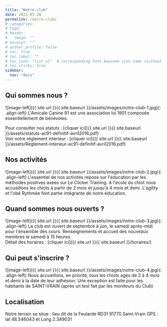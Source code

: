 ```yaml
---
title: "Notre club"
date: 2021-05-20
permalink: /notre-club/
# categories: 
# tags: 
# header:
#   image: ""
# excerpt: ""
# author_profile: false
# toc: true
# toc_label: ""
# toc_icon: "list-ul"  # corresponding Font Awesome icon name (without fa prefix)
# toc_sticky: true
sidebar:
  nav: "docs"
---
```


## Qui sommes nous ?

![image-left]({{ site.url }}{{ site.baseurl }}/assets/images/notre-club-1.jpg){: .align-left} L'Amicale Canine 91 est une association loi 1901 
composée essentiellement de bénévoles.

Pour consulter nos statuts : [cliquer ici]({{ site.url }}{{ site.baseurl }}/assets/statuts-ac91-definitif-avril2016.pdf) <br>
Voir notre réglement interieur : [cliquer ici]({{ site.url }}{{ site.baseurl }}/assets/Reglement-interieur-ac91-definitif-avril2016.pdf)

## Nos activités

![image-left]({{ site.url }}{{ site.baseurl }}/assets/images/notre-club-2.jpg){: .align-left} L'essentiel de nos activités repose sur l'éducation 
par les méthodes positives axées sur Le Clicker Training. A l'école du chiot nous accueillons les chiots à partir de 2 mois et jusqu'à 4 mois et demi. 
L'agility et l'obé Rythmée font partie intégrante de notre éducation.
## Quand sommes nous ouverts ?

![image-left]({{ site.url }}{{ site.baseurl }}/assets/images/notre-club-3.jpg){: .align-left} Le club est ouvert de septembre à juin, le samedi 
après-midi pour l'ensemble des cours. Renseignements et accueil des nouveaux membres le samedi à 15 heures. <br>
Détail des horaires : [cliquer ici]({{ site.url }}{{ site.baseurl }}/horaires/)

## Qui peut s'inscrire ?

![image-left]({{ site.url }}{{ site.baseurl }}/assets/images/notre-club-4.jpg){: .align-left} Nous accueillons,
en priorité, tous les chiots agés de 2 à 4 mois et demi à la date de leur adhésion.  Une exception est faite pour les habitants de SAINT-VRAIN 
(après un test fait par les moniteurs du Club)

## Localisation
Notre terrain se situe :
lieu dit de la Feularde
RD31
91770 Saint-Vrain
GPS : lat 48.546043 et Long 2.349031


<!-- ## Sous-titre

Texte

### Sous sous-titre
 -->




